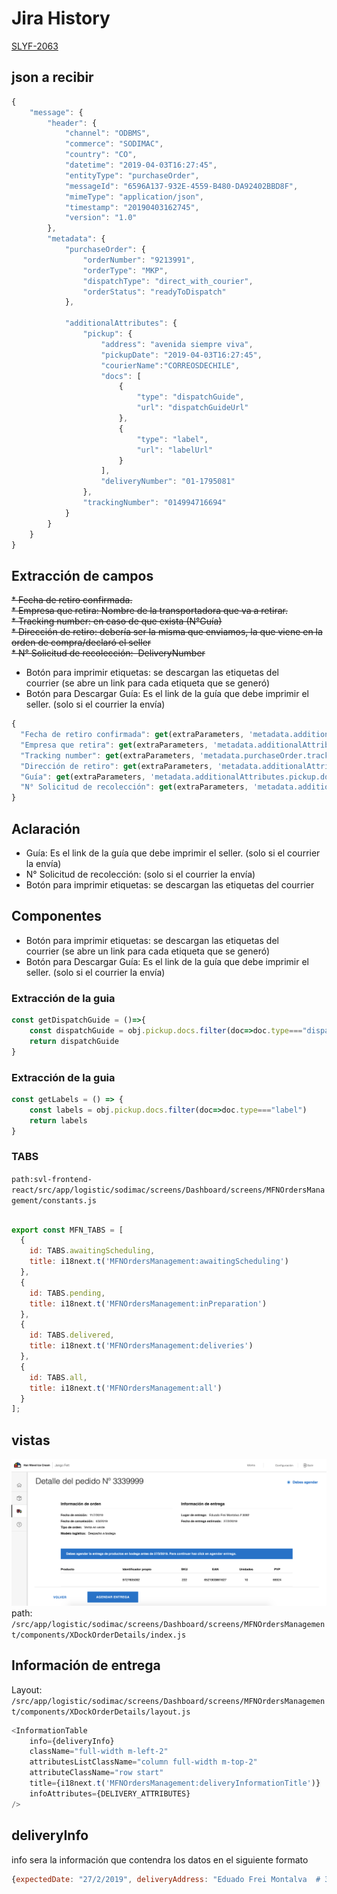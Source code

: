 # Jira History
[SLYF-2063](https://jira.adessa.cl/browse/SLYF-2063)

## json a recibir
```js
{
    "message": {
        "header": {
            "channel": "ODBMS",
            "commerce": "SODIMAC",
            "country": "CO",
            "datetime": "2019-04-03T16:27:45",
            "entityType": "purchaseOrder",
            "messageId": "6596A137-932E-4559-B480-DA92402BBD8F",
            "mimeType": "application/json",
            "timestamp": "20190403162745",
            "version": "1.0"
        },
        "metadata": {
            "purchaseOrder": {
                "orderNumber": "9213991",
                "orderType": "MKP",
                "dispatchType": "direct_with_courier",
                "orderStatus": "readyToDispatch"
            },
            
            "additionalAttributes": {
                "pickup": {
                    "address": "avenida siempre viva",
                    "pickupDate": "2019-04-03T16:27:45",
                    "courierName":"CORREOSDECHILE",
                    "docs": [
                        {
                            "type": "dispatchGuide",
                            "url": "dispatchGuideUrl"
                        },
                        {
                            "type": "label",
                            "url": "labelUrl"
                        }
                    ],
                    "deliveryNumber": "01-1795081"
                },
                "trackingNumber": "014994716694"
            }
        }
    }
}
```





## Extracción de campos

<del> * Fecha de retiro confirmada.  
<del> * Empresa que retira: Nombre de la transportadora que va a retirar.  
<del> * Tracking number: en caso de que exista (N°Guía)  
<del> * Dirección de retiro: debería ser la misma que enviamos, la que viene en la orden de compra/declaró el seller  
<del> * N° Solicitud de recolección:  DeliveryNumber  
* Botón para imprimir etiquetas: se descargan las etiquetas del courrier (se abre un link para cada etiqueta que se generó)
* Botón para Descargar Guía: Es el link de la guía que debe imprimir el seller. (solo si el courrier la envía)

```js
{
  "Fecha de retiro confirmada": get(extraParameters, 'metadata.additionalAttributes.pickup.pickupDate'),
  "Empresa que retira": get(extraParameters, 'metadata.additionalAttributes.courrierName'),
  "Tracking number": get(extraParameters, 'metadata.purchaseOrder.trackingNumber')",
  "Dirección de retiro": get(extraParameters, 'metadata.additionalAttributes.pickup.address'),
  "Guía": get(extraParameters, 'metadata.additionalAttributes.pickup.docs')
  "N° Solicitud de recolección": get(extraParameters, 'metadata.additionalAttributes.pickup.deliveryNumber')
}
```

## Aclaración

* Guía: Es el link de la guía que debe imprimir el seller. (solo si el courrier la envía)
* N° Solicitud de recolección:  (solo si el courrier la envía)
* Botón para imprimir etiquetas: se descargan las etiquetas del courrier

## Componentes
* Botón para imprimir etiquetas: se descargan las etiquetas del courrier (se abre un link para cada etiqueta que se generó)
* Botón para Descargar Guía: Es el link de la guía que debe imprimir el seller. (solo si el courrier la envía)


### Extracción de la guia

```js
const getDispatchGuide = ()=>{
    const dispatchGuide = obj.pickup.docs.filter(doc=>doc.type==="dispatchGuide")[0]
    return dispatchGuide
}

```
### Extracción de la guia
```js
const getLabels = () => {
    const labels = obj.pickup.docs.filter(doc=>doc.type==="label")
    return labels
}

```



### TABS
`path:svl-frontend-react/src/app/logistic/sodimac/screens/Dashboard/screens/MFNOrdersManagement/constants.js` 
```js

export const MFN_TABS = [
  {
    id: TABS.awaitingScheduling,
    title: i18next.t('MFNOrdersManagement:awaitingScheduling')
  },
  {
    id: TABS.pending,
    title: i18next.t('MFNOrdersManagement:inPreparation')
  },
  {
    id: TABS.delivered,
    title: i18next.t('MFNOrdersManagement:deliveries')
  },
  {
    id: TABS.all,
    title: i18next.t('MFNOrdersManagement:all')
  }
];
```



## vistas

![frontend](docs/detalle.png)
path: `/src/app/logistic/sodimac/screens/Dashboard/screens/MFNOrdersManagement/components/XDockOrderDetails/index.js`

## Información de entrega

Layout:
`/src/app/logistic/sodimac/screens/Dashboard/screens/MFNOrdersManagement/components/XDockOrderDetails/layout.js`


```js
<InformationTable
    info={deliveryInfo}
    className="full-width m-left-2"
    attributesListClassName="column full-width m-top-2"
    attributeClassName="row start"
    title={i18next.t('MFNOrdersManagement:deliveryInformationTitle')}
    infoAttributes={DELIVERY_ATTRIBUTES}
/>
```
## deliveryInfo
info sera la información que contendra los datos en el siguiente formato
```js
{expectedDate: "27/2/2019", deliveryAddress: "Eduado Frei Montalva  # 3092"}
```
